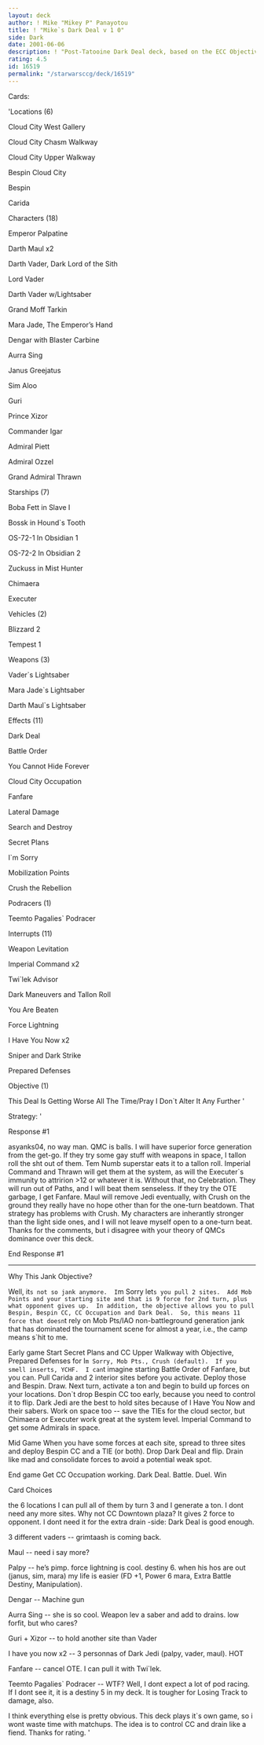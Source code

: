 ```yaml
---
layout: deck
author: ! Mike "Mikey P" Panayotou
title: ! "Mike`s Dark Deal v 1 0"
side: Dark
date: 2001-06-06
description: ! "Post-Tatooine Dark Deal deck, based on the ECC Objective.  Excellent force greneration platform."
rating: 4.5
id: 16519
permalink: "/starwarsccg/deck/16519"
---
```

Cards: 

'Locations (6)


Cloud City West Gallery

Cloud City Chasm Walkway

Cloud City Upper Walkway

Bespin Cloud City

Bespin

Carida


Characters (18)


Emperor Palpatine

Darth Maul x2

Darth Vader, Dark Lord of the Sith

Lord Vader

Darth Vader w/Lightsaber

Grand Moff Tarkin

Mara Jade, The Emperor’s Hand

Dengar with Blaster Carbine

Aurra Sing

Janus Greejatus

Sim Aloo

Guri

Prince Xizor

Commander Igar

Admiral Piett

Admiral Ozzel

Grand Admiral Thrawn


Starships (7)


Boba Fett in Slave I

Bossk in Hound`s Tooth

OS-72-1 In Obsidian 1

OS-72-2 In Obsidian 2

Zuckuss in Mist Hunter

Chimaera

Executer


Vehicles (2)


Blizzard 2

Tempest 1


Weapons (3)


Vader`s Lightsaber

Mara Jade`s Lightsaber

Darth Maul`s Lightsaber


Effects (11)


Dark Deal

Battle Order

You Cannot Hide Forever

Cloud City Occupation

Fanfare

Lateral Damage

Search and Destroy

Secret Plans

I`m Sorry

Mobilization Points

Crush the Rebellion


Podracers (1)


Teemto Pagalies` Podracer


Interrupts (11)


Weapon Levitation

Imperial Command x2

Twi`lek Advisor

Dark Maneuvers and Tallon Roll

You Are Beaten

Force Lightning

I Have You Now x2

Sniper and Dark Strike

Prepared Defenses


Objective (1)


This Deal Is Getting Worse All The Time/Pray I Don`t Alter It Any Further '

Strategy: '

Response #1


asyanks04, no way man.  QMC is balls.  I will have superior force generation from the get-go.  If they try some gay stuff with weapons in space, I tallon roll the sht out of them.  Tem Numb superstar eats it to a tallon roll.  Imperial Command and Thrawn will get them at the system, as will the Executer`s immunity to attririon >12 or whatever it is.  Without that, no Celebration.  They will run out of Paths, and I will beat them senseless.  If they try the OTE garbage, I get Fanfare.  Maul will remove Jedi eventually, with Crush on the ground they really have no hope other than for the one-turn beatdown.  That strategy has problems with Crush.  My characters are inherantly stronger than the light side ones, and I will not leave myself open to a one-turn beat.  Thanks for the comments, but i disagree with your theory of QMCs dominance over this deck.


End Response #1

***************




Why This Jank Objective?


Well, it`s not so jank anymore.  I`m Sorry let`s you pull 2 sites.  Add Mob Points and your starting site and that is 9 force for 2nd turn, plus what opponent gives up.  In addition, the objective allows you to pull Bespin, Bespin CC, CC Occupation and Dark Deal.  So, this means 11 force that doesn`t rely on Mob Pts/IAO non-battleground generation jank that has dominated the tournament scene for almost a year, i.e., the camp means s`hit to me.


Early game Start Secret Plans and CC Upper Walkway with Objective, Prepared Defenses for I`m Sorry, Mob Pts., Crush (default).  If you smell inserts, YCHF.  I can`t imagine starting Battle Order of Fanfare, but you can.  Pull Carida and 2 interior sites before you activate.  Deploy those and Bespin.  Draw.  Next turn, activate a ton and begin to build up forces on your locations.  Don`t drop Bespin CC too early, because you need to control it to flip.  Dark Jedi are the best to hold sites because of I Have You Now and their sabers.  Work on space too -- save the TIEs for the cloud sector, but Chimaera or Executer work great at the system level.  Imperial Command to get some Admirals in space.


Mid Game  When you have some forces at each site, spread to three sites and deploy Bespin CC and a TIE (or both).  Drop Dark Deal and flip.  Drain like mad and consolidate forces to avoid a potential weak spot.


End game Get CC Occupation working.  Dark Deal.  Battle.  Duel.  Win


Card Choices


the 6 locations  I can pull all of them by turn 3 and I generate a ton.  I dont need any more sites.  Why not CC Downtown plaza?  It gives 2 force to opponent.  I dont need it for the extra drain -side: Dark Deal is good enough.


3 different vaders -- grimtaash is coming back.  


Maul -- need i say more?


Palpy -- he’s pimp.  force lightning is cool.  destiny 6.  when his hos are out (janus, sim, mara) my life is easier (FD +1, Power 6 mara, Extra Battle Destiny, Manipulation).


Dengar -- Machine gun


Aurra Sing -- she is so cool.  Weapon lev a saber and add to drains.  low forfit, but who cares?


Guri + Xizor -- to hold another site than Vader


I have you now x2 -- 3 personnas of Dark Jedi (palpy, vader, maul).  HOT


Fanfare -- cancel OTE.  I can pull it with Twi`lek.


Teemto Pagalies` Podracer -- WTF?  Well, I dont expect a lot of pod racing.  If I dont see it, it is a destiny 5 in my deck.  It is tougher for Losing Track to damage, also.


I think everything else is pretty obvious.  This deck plays it`s own game, so i wont waste time with matchups.  The idea is to control CC and drain like a fiend.  Thanks for rating.  '
